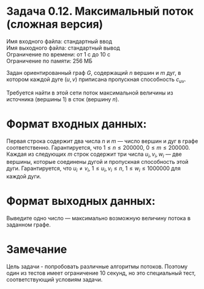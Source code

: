 # Задача 0.12. Максимальный поток (сложная версия)
Имя входного файла: стандартный ввод  
Имя выходного файла: стандартный вывод  
Ограничение по времени: от 1 с до 10 с  
Ограничение по памяти: 256 МБ  

Задан ориентированный граф $G$, содержащий $n$ вершин и $m$ дуг, в котором каждой дуге $(u, v)$ приписана пропускная способность $c_{uv}$.

Требуется найти в этой сети поток максимальной величины из источника (вершины $1$) в сток (вершину $n$).

# Формат входных данных:

Первая строка содержит два числа $n$ и $m$ — число вершин и дуг в графе соответственно. Гарантируется, что $1 \le n \le 200000$, $0 \le m \le 200000$.
Каждая из следующих $m$ строк содержит три числа $u_i$, $v_i$, $w_i$ — две вершины, которые соединены дугой и пропускная способность этой дуги. Гарантируется, что $u_i \ne v_i$, $1 \le u_i$, $v_i \le n$, $1 \le w_i \le 1000000$ для каждой дуги.

# Формат выходных данных:

Выведите одно число — максимально возможную величину потока в заданном графе.

# Замечание

Цель задачи - попробовать различные алгоритмы потоков. Поэтому один из тестов имеет ограничение 10 секунд, но это специальный тест, соответствующий условиям задачи.